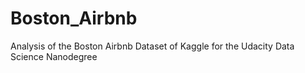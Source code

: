 # Boston_Airbnb
Analysis of the Boston Airbnb Dataset of Kaggle for the Udacity Data Science Nanodegree

